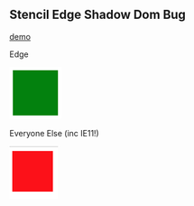 ## Stencil Edge Shadow Dom Bug

[demo](http://jagreehal.github.io/stencil-edge-shadow-dom-bug/index.html)

Edge

![Edge](Edge.png)

Everyone Else  (inc IE11!)

![Everyone Else](EveryoneElse.png)